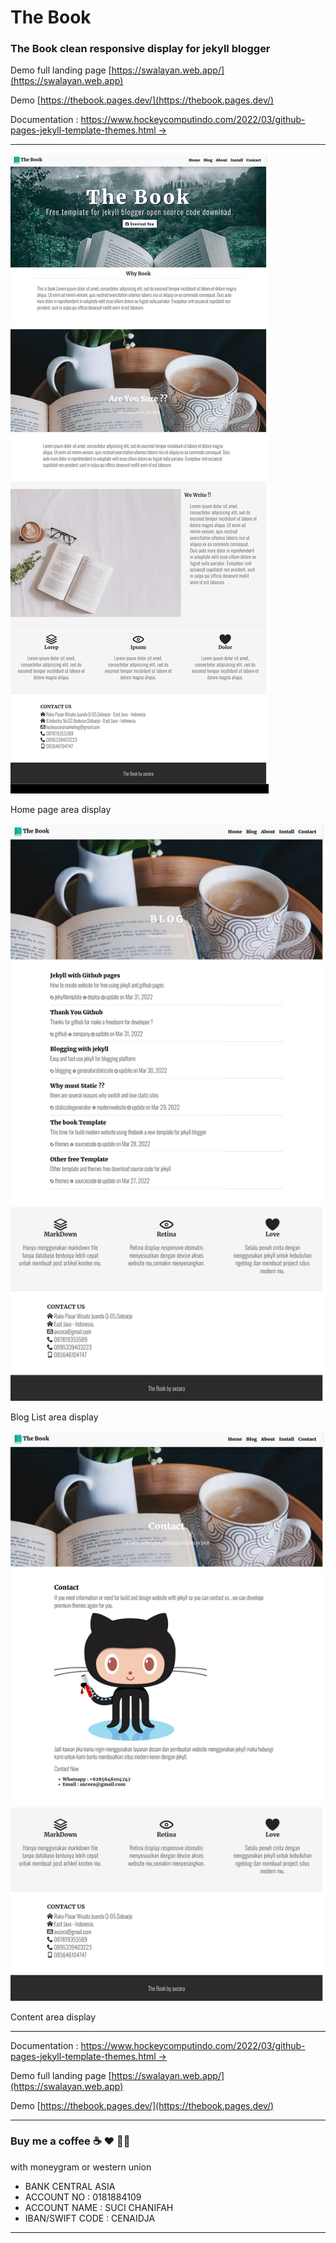 # The Book

### The Book clean responsive display for jekyll blogger

Demo full landing page [https://swalayan.web.app/](https://swalayan.web.app)

Demo [https://thebook.pages.dev/](https://thebook.pages.dev/)

Documentation : [https://www.hockeycomputindo.com/2022/03/github-pages-jekyll-template-themes.html →](https://www.hockeycomputindo.com/2022/03/github-pages-jekyll-template-themes.html)

------------------------

![free download jekyll themes template source code](thebook1.png)

Home page area display


![free download jekyll themes template source code](thebook2.png)

Blog List area display



![free download jekyll themes template source code](thebook3.png)


Content area display

----------------------------------


Documentation : [https://www.hockeycomputindo.com/2022/03/github-pages-jekyll-template-themes.html →](https://www.hockeycomputindo.com/2022/03/github-pages-jekyll-template-themes.html)


Demo full landing page [https://swalayan.web.app/](https://swalayan.web.app)



Demo [https://thebook.pages.dev/](https://thebook.pages.dev/)


--------------------------------------------------------------------------------------------------------------------

### Buy me a coffee ☕️ ❤️  ✌🏻 

with moneygram or western union

+ BANK CENTRAL ASIA
+ ACCOUNT NO : 0181884109
+ ACCOUNT NAME : SUCI CHANIFAH
+ IBAN/SWIFT CODE : CENAIDJA

--------------------------------------------------------------------------------------------------------------------

